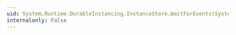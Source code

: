 ```yaml
---
uid: System.Runtime.DurableInstancing.InstanceStore.WaitForEvents(System.Runtime.DurableInstancing.InstanceHandle,System.TimeSpan)
internalonly: False
---
```

